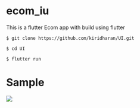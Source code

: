 # ecom_iu
This is a flutter Ecom app with build using flutter 

```
$ git clone https://github.com/kiridharan/UI.git
```
```
$ cd UI
```
```
$ flutter run
```
# Sample 

![](https://github.com/kiridharan/UI/blob/ECOM/gif.gif?raw=true)
